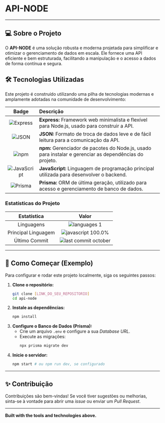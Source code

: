 # API-NODE

---

## 💻 Sobre o Projeto

O **API-NODE** é uma solução robusta e moderna projetada para simplificar e otimizar o gerenciamento de dados em escala. Ele fornece uma API eficiente e bem estruturada, facilitando a manipulação e o acesso a dados de forma contínua e segura.

## 🛠️ Tecnologias Utilizadas

Este projeto é construído utilizando uma pilha de tecnologias modernas e amplamente adotadas na comunidade de desenvolvimento:

| Badge | Descrição |
| :---: | :--- |
| ![Express](https://img.shields.io/badge/Express.js-000000?style=for-the-badge&logo=express&logoColor=white) | **Express:** Framework web minimalista e flexível para Node.js, usado para construir a API. |
| ![JSON](https://img.shields.io/badge/JSON-000000?style=for-the-badge&logo=json&logoColor=white) | **JSON:** Formato de troca de dados leve e de fácil leitura para a comunicação da API. |
| ![npm](https://img.shields.io/badge/npm-CB3837?style=for-the-badge&logo=npm&logoColor=white) | **npm:** Gerenciador de pacotes do Node.js, usado para instalar e gerenciar as dependências do projeto. |
| ![JavaScript](https://img.shields.io/badge/JavaScript-F7DF1E?style=for-the-badge&logo=javascript&logoColor=black) | **JavaScript:** Linguagem de programação principal utilizada para desenvolver o backend. |
| ![Prisma](https://img.shields.io/badge/Prisma-2D3748?style=for-the-badge&logo=prisma&logoColor=white) | **Prisma:** ORM de última geração, utilizado para acesso e gerenciamento de banco de dados. |

### Estatísticas do Projeto

| Estatística | Valor |
| :---: | :---: |
| Linguagens | ![languages 1](https://img.shields.io/badge/languages-1-blue) |
| Principal Linguagem | ![javascript 100.0%](https://img.shields.io/badge/javascript-100.0%25-blue) |
| Último Commit | ![last commit october](https://img.shields.io/badge/last%20commit-october-blue) |

---

## 🚀 Como Começar (Exemplo)

Para configurar e rodar este projeto localmente, siga os seguintes passos:

1.  **Clone o repositório:**
    ```bash
    git clone [LINK_DO_SEU_REPOSITORIO]
    cd api-node
    ```
2.  **Instale as dependências:**
    ```bash
    npm install
    ```
3.  **Configure o Banco de Dados (Prisma):**
    * Crie um arquivo `.env` e configure a sua *Database URL*.
    * Execute as migrações:
        ```bash
        npx prisma migrate dev
        ```
4.  **Inicie o servidor:**
    ```bash
    npm start # ou npm run dev, se configurado
    ```

---

## ✨ Contribuição

Contribuições são bem-vindas! Se você tiver sugestões ou melhorias, sinta-se à vontade para abrir uma *issue* ou enviar um *Pull Request*.

---

**Built with the tools and technologies above.**


